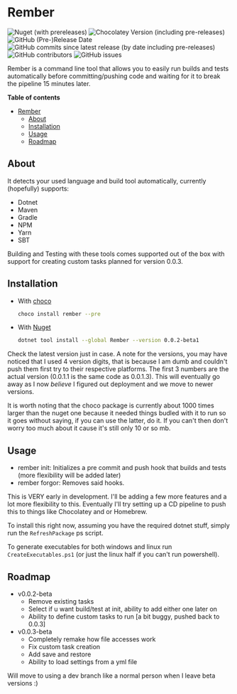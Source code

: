 # Rember

![Nuget (with prereleases)](https://img.shields.io/nuget/vpre/rember) ![Chocolatey Version (including pre-releases)](https://img.shields.io/chocolatey/v/rember?include_prereleases) ![GitHub (Pre-)Release Date](https://img.shields.io/github/release-date-pre/AntoniosBarotsis/rember) ![GitHub commits since latest release (by date including pre-releases)](https://img.shields.io/github/commits-since/AntoniosBarotsis/rember/latest?include_prereleases) ![GitHub contributors](https://img.shields.io/github/contributors/AntoniosBarotsis/rember) ![GitHub issues](https://img.shields.io/github/issues/AntoniosBarotsis/rember)

Rember is a command line tool that allows you to easily run builds and tests automatically before
committing/pushing code and waiting for it to break the pipeline 15 minutes later. 

**Table of contents**
- [Rember](#rember)
  - [About](#about)
  - [Installation](#installation)
  - [Usage](#usage)
  - [Roadmap](#roadmap)

## About 
It detects your used language and build tool automatically, currently (hopefully) supports:

- Dotnet
- Maven
- Gradle
- NPM
- Yarn
- SBT

Building and Testing with these tools comes supported out of the box with support for creating
custom tasks planned for version 0.0.3.

## Installation

- With [choco](https://community.chocolatey.org/packages/Rember)
  ```sh
  choco install rember --pre
  ```

- With [Nuget](https://www.nuget.org/packages/Rember/)
  ```sh
  dotnet tool install --global Rember --version 0.0.2-beta1
  ```

Check the latest version just in case. A note for the versions, you may have noticed that I used
4 version digits, that is because I am dumb and couldn't push them first try to their respective
platforms. The first 3 numbers are the actual version (0.0.1.1 is the same code as 0.0.1.3). This
will eventually go away as I now *believe* I figured out deployment and we move to newer versions.

It is worth noting that the choco package is currently about 1000 times larger than the nuget one
because it needed things budled with it to run so it goes without saying, if you can use the
latter, do it. If you can't then don't worry too much about it cause it's still only 10 or so mb.


## Usage

- rember init: Initializes a pre commit and push hook that builds and tests (more flexibility will be added later)
- rember forgor: Removes said hooks.

This is VERY early in development. I'll be adding a few more features and a lot more flexibility
to this. Eventually I'll try setting up a CD pipeline to push this to things like Chocolatey and or Homebrew.

To install this right now, assuming you have the required dotnet stuff, simply run the `RefreshPackage` ps script.

To generate executables for both windows and linux run `CreateExecutables.ps1` (or just the
linux half if you can't run powershell).

## Roadmap

- v0.0.2-beta
  - Remove existing tasks
  - Select if u want build/test at init, ability to add either one later on
  - Ability to define custom tasks to run [a bit buggy, pushed back to  0.0.3]
- v0.0.3-beta
  - Completely remake how file accesses work
  - Fix custom task creation
  - Add save and restore
  - Ability to load settings from a yml file

Will move to using a dev branch like a normal person when I leave beta versions :)